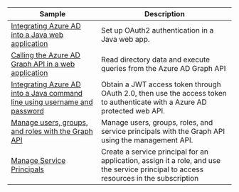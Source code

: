 | Sample  | Description |
|---------|---------|
| [Integrating Azure AD into a Java web application][1] | Set up OAuth2 authentication in a Java web app.
| [Calling the Azure AD Graph API in a web application][2] | Read directory data and execute queries from the Azure AD Graph API |
| [Integrating Azure AD into a Java command line using username and password][3] | Obtain a JWT access token through OAuth 2.0, then use the access token to authenticate with a Azure AD protected web API. |
| [Manage users, groups, and roles with the Graph API][4] | Manage users, groups, roles, and service principals with the Graph API using the management API. 
| [Manage Service Principals][5] | Create a service principal for an application, assign it a role, and use the service principal to access resources in the subscription | 

[1]: https://azure.microsoft.com/resources/samples/active-directory-java-webapp-openidconnect/
[2]: https://github.com/Azure-Samples/active-directory-java-graphapi-web/
[3]: https://azure.microsoft.com/resources/samples/active-directory-java-native-headless/
[4]: https://github.com/Azure-Samples/aad-java-manage-users-groups-and-roles/
[5]: https://github.com/Azure-Samples/aad-java-manage-service-principals/
